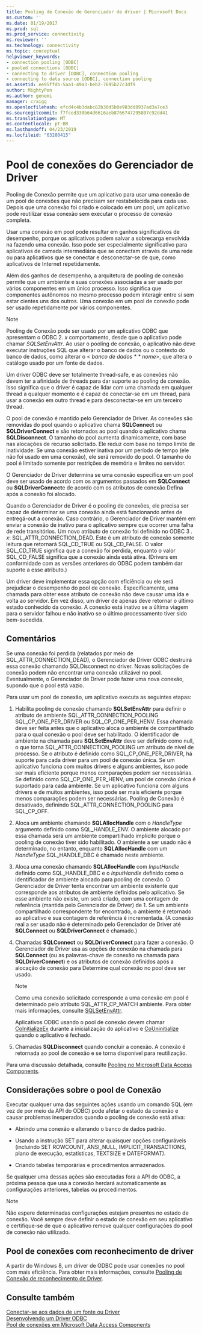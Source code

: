 ```yaml
---
title: Pooling de Conexão de Gerenciador de driver | Microsoft Docs
ms.custom: ''
ms.date: 01/19/2017
ms.prod: sql
ms.prod_service: connectivity
ms.reviewer: ''
ms.technology: connectivity
ms.topic: conceptual
helpviewer_keywords:
- connection pooling [ODBC]
- pooled connections [ODBC]
- connecting to driver [ODBC], connection pooling
- connecting to data source [ODBC], connection pooling
ms.assetid: ee95ffdb-5aa1-49a3-beb2-7695b27c3df9
author: MightyPen
ms.author: genemi
manager: craigg
ms.openlocfilehash: efcd4c4b3dabc82b30d5b0e903dd8937ad3a7ce3
ms.sourcegitcommit: f7fced330b64d6616aeb8766747295807c92dd41
ms.translationtype: MT
ms.contentlocale: pt-BR
ms.lasthandoff: 04/23/2019
ms.locfileid: "63280415"
---
```

# <a name="driver-manager-connection-pooling"></a>Pool de conexões do Gerenciador de Driver
Pooling de Conexão permite que um aplicativo para usar uma conexão de um pool de conexões que não precisam ser restabelecida para cada uso. Depois que uma conexão foi criado e colocado em um pool, um aplicativo pode reutilizar essa conexão sem executar o processo de conexão completa.  
  
 Usar uma conexão em pool pode resultar em ganhos significativos de desempenho, porque os aplicativos podem salvar a sobrecarga envolvida na fazendo uma conexão. Isso pode ser especialmente significativo para aplicativos de camada intermediária que se conectam através de uma rede ou para aplicativos que se conectar e desconectar-se de que, como aplicativos de Internet repetidamente.  
  
 Além dos ganhos de desempenho, a arquitetura de pooling de conexão permite que um ambiente e suas conexões associadas a ser usado por vários componentes em um único processo. Isso significa que componentes autônomos no mesmo processo podem interagir entre si sem estar cientes uns dos outros. Uma conexão em um pool de conexão pode ser usado repetidamente por vários componentes.  
  
> [!NOTE]
>  Pooling de Conexão pode ser usado por um aplicativo ODBC que apresentam o ODBC 2. *x* comportamento, desde que o aplicativo pode chamar *SQLSetEnvAttr*. Ao usar o pooling de conexão, o aplicativo não deve executar instruções SQL que alterar o banco de dados ou o contexto do banco de dados, como alterar o \< *banco de dados * * nome*>, que altera o catálogo usado por um fonte de dados.  


 Um driver ODBC deve ser totalmente thread-safe, e as conexões não devem ter a afinidade de threads para dar suporte ao pooling de conexão. Isso significa que o driver é capaz de lidar com uma chamada em qualquer thread a qualquer momento e é capaz de conectar-se em um thread, para usar a conexão em outro thread e para desconectar-se em um terceiro thread.  
  
 O pool de conexão é mantido pelo Gerenciador de Driver. As conexões são removidas do pool quando o aplicativo chama **SQLConnect** ou **SQLDriverConnect** e são retornados ao pool quando o aplicativo chama **SQLDisconnect**. O tamanho do pool aumenta dinamicamente, com base nas alocações de recurso solicitado. Ele reduz com base no tempo limite de inatividade: Se uma conexão estiver inativa por um período de tempo (ele não foi usado em uma conexão), ele será removido do pool. O tamanho do pool é limitado somente por restrições de memória e limites no servidor.  
  
 O Gerenciador de Driver determina se uma conexão específica em um pool deve ser usado de acordo com os argumentos passados em **SQLConnect** ou **SQLDriverConnect**e de acordo com os atributos de conexão Defina após a conexão foi alocado.  
  
 Quando o Gerenciador de Driver é o pooling de conexões, ele precisa ser capaz de determinar se uma conexão ainda está funcionando antes de entregá-out a conexão. Caso contrário, o Gerenciador de Driver mantém em enviar a conexão de inativo para o aplicativo sempre que ocorrer uma falha de rede transitórios. Um novo atributo de conexão foi definido no ODBC 3 *. x*: SQL_ATTR_CONNECTION_DEAD. Este é um atributo de conexão somente leitura que retornará SQL_CD_TRUE ou SQL_CD_FALSE. O valor SQL_CD_TRUE significa que a conexão foi perdida, enquanto o valor SQL_CD_FALSE significa que a conexão ainda está ativa. (Drivers em conformidade com as versões anteriores do ODBC podem também dar suporte a esse atributo.)  
  
 Um driver deve implementar essa opção com eficiência ou ele será prejudicar o desempenho do pool de conexão. Especificamente, uma chamada para obter esse atributo de conexão não deve causar uma ida e volta ao servidor. Em vez disso, um driver de apenas deve retornar o último estado conhecido da conexão. A conexão está inativo se a última viagem para o servidor falhou e não inativo se o último processamento tiver sido bem-sucedida.  
  
## <a name="remarks"></a>Comentários  
 Se uma conexão foi perdida (relatados por meio de SQL_ATTR_CONNECTION_DEAD), o Gerenciador de Driver ODBC destruirá essa conexão chamando SQLDisconnect no driver. Novas solicitações de conexão podem não encontrar uma conexão utilizável no pool. Eventualmente, o Gerenciador de Driver pode fazer uma nova conexão, supondo que o pool está vazio.  
  
 Para usar um pool de conexão, um aplicativo executa as seguintes etapas:  
  
1.  Habilita pooling de conexão chamando **SQLSetEnvAttr** para definir o atributo de ambiente SQL_ATTR_CONNECTION_POOLING SQL_CP_ONE_PER_DRIVER ou SQL_CP_ONE_PER_HENV. Essa chamada deve ser feita antes que o aplicativo aloca o ambiente de compartilhado para o qual conexão o pool deve ser habilitado. O identificador de ambiente na chamada para **SQLSetEnvAttr** deve ser definido como null, o que torna SQL_ATTR_CONNECTION_POOLING um atributo de nível de processo. Se o atributo é definido como SQL_CP_ONE_PER_DRIVER, há suporte para cada driver para um pool de conexão única. Se um aplicativo funciona com muitos drivers e alguns ambientes, isso pode ser mais eficiente porque menos comparações podem ser necessárias. Se definido como SQL_CP_ONE_PER_HENV, um pool de conexão única é suportado para cada ambiente. Se um aplicativo funciona com alguns drivers e de muitos ambientes, isso pode ser mais eficiente porque menos comparações podem ser necessárias. Pooling de Conexão é desativado, definindo SQL_ATTR_CONNECTION_POOLING para SQL_CP_OFF.  
  
2.  Aloca um ambiente chamando **SQLAllocHandle** com o *HandleType* argumento definido como SQL_HANDLE_ENV. O ambiente alocado por essa chamada será um ambiente compartilhado implícito porque o pooling de conexão tiver sido habilitado. O ambiente a ser usado não é determinado, no entanto, enquanto **SQLAllocHandle** com um *HandleType* SQL_HANDLE_DBC é chamado neste ambiente.  
  
3.  Aloca uma conexão chamando **SQLAllocHandle** com *InputHandle* definido como SQL_HANDLE_DBC e o *InputHandle* definido como o identificador de ambiente alocado para pooling de conexão. O Gerenciador de Driver tenta encontrar um ambiente existente que corresponde aos atributos de ambiente definidos pelo aplicativo. Se esse ambiente não existe, um será criado, com uma contagem de referência (mantida pelo Gerenciador de Driver) de 1. Se um ambiente compartilhado correspondente for encontrado, o ambiente é retornado ao aplicativo e sua contagem de referência é incrementada. (A conexão real a ser usado não é determinado pelo Gerenciador de Driver até **SQLConnect** ou **SQLDriverConnect** é chamado.)  
  
4.  Chamadas **SQLConnect** ou **SQLDriverConnect** para fazer a conexão. O Gerenciador de Driver usa as opções de conexão na chamada para **SQLConnect** (ou as palavras-chave de conexão na chamada para **SQLDriverConnect**) e os atributos de conexão definidos após a alocação de conexão para Determine qual conexão no pool deve ser usado.  
  
    > [!NOTE]  
    >  Como uma conexão solicitado corresponde a uma conexão em pool é determinado pelo atributo SQL_ATTR_CP_MATCH ambiente. Para obter mais informações, consulte [SQLSetEnvAttr](../../../odbc/reference/syntax/sqlsetenvattr-function.md).  
  
     Aplicativos ODBC usando o pool de conexão devem chamar [CoInitializeEx](https://go.microsoft.com/fwlink/?LinkID=116307) durante a inicialização do aplicativo e [CoUninitialize](https://go.microsoft.com/fwlink/?LinkId=116310) quando o aplicativo é fechado.  
  
5.  Chamadas **SQLDisconnect** quando concluir a conexão. A conexão é retornada ao pool de conexão e se torna disponível para reutilização.  
  
 Para uma discussão detalhada, consulte [Pooling no Microsoft Data Access Components](https://go.microsoft.com/fwlink/?LinkId=120776).  
  
## <a name="connection-pooling-considerations"></a>Considerações sobre o pool de Conexão  
 Executar qualquer uma das seguintes ações usando um comando SQL (em vez de por meio da API do ODBC) pode afetar o estado da conexão e causar problemas inesperados quando o pooling de conexão está ativa:  
  
-   Abrindo uma conexão e alterando o banco de dados padrão.  
  
-   Usando a instrução SET para alterar quaisquer opções configuráveis (incluindo SET ROWCOUNT, ANSI_NULL, IMPLICIT_TRANSACTIONS, plano de execução, estatísticas, TEXTSIZE e DATEFORMAT).  
  
-   Criando tabelas temporárias e procedimentos armazenados.  
  
 Se qualquer uma dessas ações são executadas fora a API do ODBC, a próxima pessoa que usa a conexão herdará automaticamente as configurações anteriores, tabelas ou procedimentos.  
  
> [!NOTE]  
>  Não espere determinadas configurações estejam presentes no estado de conexão. Você sempre deve definir o estado de conexão em seu aplicativo e certifique-se de que o aplicativo remove qualquer configurações do pool de conexão não utilizado.  
  
## <a name="driver-aware-connection-pooling"></a>Pool de conexões com reconhecimento de driver  
 A partir do Windows 8, um driver de ODBC pode usar conexões no pool com mais eficiência. Para obter mais informações, consulte [Pooling de Conexão de reconhecimento de Driver](../../../odbc/reference/develop-app/driver-aware-connection-pooling.md).  
  
## <a name="see-also"></a>Consulte também  
 [Conectar-se aos dados de um fonte ou Driver](../../../odbc/reference/develop-app/connecting-to-a-data-source-or-driver.md)   
 [Desenvolvendo um Driver ODBC](../../../odbc/reference/develop-driver/developing-an-odbc-driver.md)   
 [Pool de conexões em Microsoft Data Access Components](https://go.microsoft.com/fwlink/?LinkId=120776)
